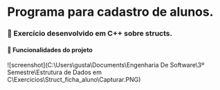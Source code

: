 # Programa para cadastro de alunos.

### :page_with_curl: Exercício desenvolvido em C++ sobre structs.



#### :hammer: Funcionalidades do projeto

![screenshot](C:\Users\gusta\Documents\Engenharia De Software\3º Semestre\Estrutura de Dados em C\Exercicios\Struct_ficha_aluno\Capturar.PNG)

